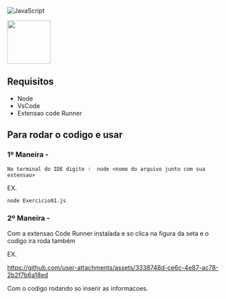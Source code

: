 ![JavaScript](https://img.shields.io/badge/javascript-%23323330.svg?style=for-the-badge&logo=javascript&logoColor=%23F7DF1E)

<img src="https://www.assespro-rs.org.br/wp-content/uploads/logo_azul.png" height=100px/>

## Requisitos
* Node
* VsCode
* Extensao code Runner 

## Para rodar o codigo e usar
  ### 1º Maneira -
    No terminal do IDE digite :  node <nome do arquivo junto com sua extensao>
EX. 
```bash
node Exercicio01.js 
```

### 2º Maneira -
  Com a extensao Code Runner instalada e so clica na figura da seta e o codigo ira roda também 
   
EX.

https://github.com/user-attachments/assets/3338748d-ce6c-4e87-ac78-2b2f7b6a18ed


Com o codigo rodando so inserir as informacoes. 
